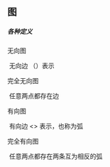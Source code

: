 ## 图

##### 各种定义

无向图 

​	无向边 （）表示

完全无向图

​	任意两点都存在边

有向图 

​	有向边   <> 表示，也称为弧

完全有向图

​	任意两点都存在两条互为相反的弧